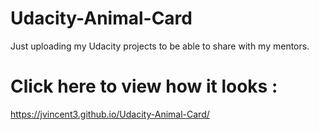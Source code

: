 # Udacity-Animal-Card
Just uploading my Udacity projects to be able to share with my mentors.

# Click here to view how it looks :
  https://jvincent3.github.io/Udacity-Animal-Card/

